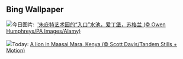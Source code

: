 ## Bing Wallpaper
![](https://www.bing.com/th?id=OHR.JupiterArtland_ZH-CN7955790073_UHD.jpg&w=1000)今日图片: &nbsp;['朱庇特艺术园的“入口”水池，爱丁堡，苏格兰 (© Owen Humphreys/PA Images/Alamy)](https://www.bing.com/th?id=OHR.JupiterArtland_ZH-CN7955790073_UHD.jpg)
<br><br/>
![](https://www.bing.com/th?id=OHR.WorldLionDay_EN-US3311213683_UHD.jpg&w=1000)Today: [A lion in Maasai Mara, Kenya (© Scott Davis/Tandem Stills + Motion)](https://www.bing.com/th?id=OHR.WorldLionDay_EN-US3311213683_UHD.jpg)
<br><br/>
